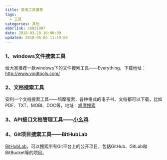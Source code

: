 ```yaml
---
title: 常用工具推荐
tags:
  - 工具
categories: 其他
abbrlink: ab83100f
date: 2018-03-28 16:00:00
updated: 2018-06-04 11:19:00
---
```

### 1、windows文件搜索工具
给大家推荐一款windows下的文件搜索工具——Everything，下载地址：http://www.voidtools.com/

### 2、文档搜索工具
安利一个文档搜索工具——鸠摩搜索，各种格式的电子书、文档都可以下载，比如PDF、TXT、MOBI、DOC等，地址：[鸠摩搜索](https://www.jiumodiary.com/)

### 3、API接口文档管理工具——[小幺鸡](http://www.xiaoyaoji.cn)

### 4、Git项目搜索工具——BitHubLab
[BitHubLab](https://bithublab.org/)，可以搜索所有Git平台上的公开项目，包括GitHub、GitLab和BitBucket等的项目。